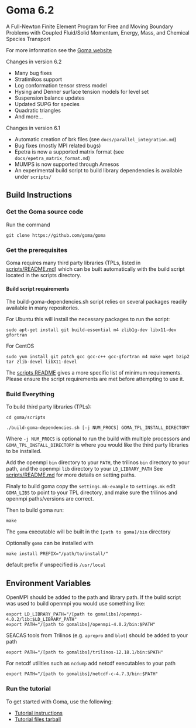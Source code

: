 # Goma 6.2
A Full-Newton Finite Element Program for Free and Moving Boundary Problems with Coupled Fluid/Solid Momentum, Energy, Mass, and Chemical Species Transport

For more information see the [Goma website](http://goma.github.io)

Changes in version 6.2

* Many bug fixes
* Stratimikos support
* Log conformation tensor stress model
* Hysing and Denner surface tension models for level set
* Suspension balance updates
* Updated SUPG for species
* Quadratic triangles
* And more...

Changes in version 6.1

* Automatic creation of brk files (see `docs/parallel_integration.md`)
* Bug fixes (mostly MPI related bugs)
* Epetra is now a supported matrix format (see `docs/epetra_matrix_format.md`)
* MUMPS is now supported through Amesos
* An experimental build script to build library dependencies is available under `scripts/`

## Build Instructions

### Get the Goma source code

Run the command

`git clone https://github.com/goma/goma`

### Get the prerequisites

Goma requires many third party libraries (TPLs, listed in [scripts/README.md](scripts/README.md)) which can be built automatically with the build script located in the scripts directory.

#### Build script requirements

The build-goma-dependencies.sh script relies on several packages readily available in many repositories.

For Ubuntu this will install the necessary packages to run the script:

`sudo apt-get install git build-essential m4 zlib1g-dev libx11-dev gfortran`

For CentOS

`sudo yum install git patch gcc gcc-c++ gcc-gfortran m4 make wget bzip2 tar zlib-devel libX11-devel`

The [scripts README](scripts/README.md) gives a more specific list of minimum requirements. Please ensure the script requirements are met before attempting to use it.

### Build Everything

To build third party libraries (TPLs):

`cd goma/scripts`

`./build-goma-dependencies.sh [-j NUM_PROCS] GOMA_TPL_INSTALL_DIRECTORY`

Where `-j NUM_PROCS` is optional to run the build with multiple processors and
`GOMA_TPL_INSTALL_DIRECTORY` is where you would like the third party libraries
to be installed.

Add the openmpi `bin` directory to your `PATH`, the trilinos `bin` directory to
your path, and the openmpi `lib` directory to your `LD_LIBRARY_PATH`
See [scripts/README.md](scripts/README.md) for more details on setting paths.

Finaly to build goma copy the `settings.mk-example` to `settings.mk` edit
`GOMA_LIBS` to point to your TPL directory, and make sure the trilinos and
openmpi paths/versions are correct.

Then to build goma run:

    make

The `goma` executable will be built in the `[path to goma]/bin` directory

Optionally `goma` can be installed with

    make install PREFIX="/path/to/install/"

default prefix if unspecified is `/usr/local`

## Environment Variables
OpenMPI should be added to the path and library path.
If the build script was used to build openmpi you would use something like:

    export LD_LIBRARY_PATH="/[path to gomalibs]/openmpi-4.0.2/lib:$LD_LIBRARY_PATH"
    export PATH="/[path to gomalibs]/openmpi-4.0.2/bin:$PATH"

SEACAS tools from Trilinos (e.g. `aprepro` and `blot`) should be added to
your path

    export PATH="/[path to gomalibs]/trilinos-12.18.1/bin:$PATH"  

For netcdf utilities such as `ncdump` add netcdf executables to your path

    export PATH="/[path to gomalibs]/netcdf-c-4.7.3/bin:$PATH"  

### Run the tutorial

To get started with Goma, use the following:

* [Tutorial instructions](http://goma.github.io/files/goma-beginners-tutorial.pdf)
* [Tutorial files tarball](http://goma.github.io/files/goma_beginners_tutorial.tar.gz)
